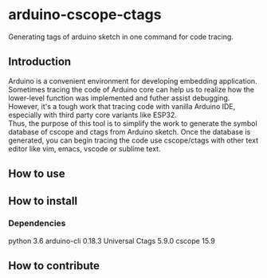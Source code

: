 # arduino-cscope-ctags

Generating tags of arduino sketch in one command for code tracing.

## Introduction

Arduino is a convenient environment for developing embedding application. Sometimes tracing the code of Arduino core can help us to realize how the lower-level function was implemented and futher assist debugging. However, it's a tough work that tracing code with vanilla Arduino IDE, especially with third party core variants like ESP32.  
Thus, the purpose of this tool is to simplify the work to generate the symbol database of cscope and ctags from Arduino sketch. Once the database is generated, you can begin tracing the code use cscope/ctags with other text editor like vim, emacs, vscode or sublime text.

## How to use

## How to install

### Dependencies

python 3.6
arduino-cli 0.18.3
Universal Ctags 5.9.0
cscope 15.9

## How to contribute
